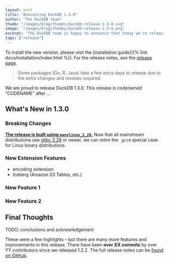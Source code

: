 ```yaml
---
layout: post
title: "Announcing DuckDB 1.3.0"
author: "The DuckDB team"
thumb: "/images/blog/thumbs/duckdb-release-1-3-0.svg"
image: "/images/blog/thumbs/duckdb-release-1-3-0.png"
excerpt: "The DuckDB team is happy to announce that today we're releasing DuckDB version 1.3.0, codenamed “CODENAME”."
tags: ["release"]
---
```


To install the new version, please visit the [installation guide]({% link docs/installation/index.html %}).
For the release notes, see the [release page](https://github.com/duckdb/duckdb/releases/tag/v1.3.0).

> Some packages (Go, R, Java) take a few extra days to release due to the extra changes and reviews required.

We are proud to release DuckDB 1.3.0. This release is codenamed “CODENAME” after ...

## What's New in 1.3.0


### Breaking Changes

[**The release is built using `manylinux_2_28`.**](https://github.com/duckdb/duckdb/pull/16956)
Now that all mainstream distributions use [glibc 2.28](https://lists.gnu.org/archive/html/info-gnu/2018-08/msg00000.html) or newer, we can retire the `_gcc4` special case for Linux binary distributions.

### New Extension Features

* encoding extension
* Iceberg (Amazon S3 Tables, etc.)

### New Feature 1



### New Feature 2



## Final Thoughts

TODO: conclusions and acknowledgement

These were a few highlights – but there are many more features and improvements in this release.  There have been **over XX commits** by over YY contributors since we released 1.2.2.
The full release notes can be [found on GitHub](https://github.com/duckdb/duckdb/releases/tag/v1.3.0).

